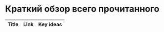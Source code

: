 # Краткий обзор всего прочитанного
| Title | Link | Key ideas |
|----------------|:---------:|----------------:|
